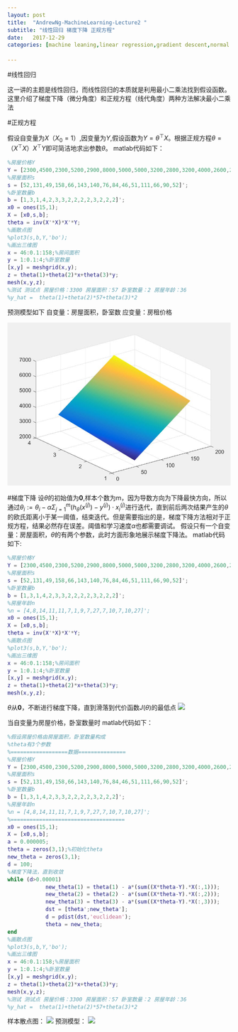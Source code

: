 ```yaml
---
layout: post
title:  "AndrewNg-MachineLearning-Lecture2 "
subtitle: "线性回归 梯度下降 正规方程"
date:   2017-12-29
categories: [machine leaning,linear regression,gradient descent,normal equation]

---
```

<script type="text/x-mathjax-config"> MathJax.Hub.Config({ tex2jax: {inlineMath: [['$','$'],['\\(','\\)']]} }); </script> <script type="text/javascript" async src="https://cdn.mathjax.org/mathjax/latest/MathJax.js?config=TeX-MML-AM_CHTML"> </script>
#线性回归

这一讲的主题是线性回归，而线性回归的本质就是利用最小二乘法找到假设函数。这里介绍了梯度下降（微分角度）和正规方程（线代角度）两种方法解决最小二乘法

#正规方程

假设自变量为$X$（$X_0=1$）,因变量为$Y$,假设函数为$Y = \theta^\top X$。根据正规方程$\theta =（X^\top X）X^\top Y$即可简洁地求出参数$\theta$。
matlab代码如下：
```matlab
%房屋价格Y
Y = [2300,4500,2300,5200,2900,8000,5000,5000,3200,2800,3200,4000,2600,2400,3600]';
%房屋面积s
s = [52,131,49,158,66,143,140,76,84,46,51,111,66,90,52]';
%卧室数量b
b = [1,3,1,4,2,3,3,2,2,2,2,3,2,2,2]';
x0 = ones(15,1);
X = [x0,s,b];
theta = inv(X'*X)*X'*Y;
%画散点图
%plot3(s,b,Y,'bo');
%画出三维图
x = 46:0.1:158;%房间面积
y = 1:0.1:4;%卧室数量
[x,y] = meshgrid(x,y);
z = theta(1)+theta(2)*x+theta(3)*y;
mesh(x,y,z);
%测试 测试点 房屋价格：3300 房屋面积：57 卧室数量：2 房屋年龄：36
%y_hat =  theta(1)+theta(2)*57+theta(3)*2
```
预测模型如下 自变量：房屋面积，卧室数 应变量：房租价格  

 ![](https://github.com/NjuOwen/NjuOwen.github.io/blob/master/%E6%AD%A3%E8%A7%84%E6%96%B9%E7%A8%8B%E6%95%88%E6%9E%9C%E5%9B%BE.JPG)


#梯度下降
设$\theta$的初始值为$\mathbf0$,样本个数为m，因为导数方向为下降最快方向，所以
通过$\theta_i := \theta_i -\alpha\Sigma_{j=1}^m(h_\theta(x^{(j)})-y^{(j)})\cdot x_i^{(j)}$进行迭代，直到前后两次结果产生的$\theta$的欧氏距离小于某一阈值，结束迭代。但是需要指出的是，梯度下降方法相对于正规方程，结果必然存在误差。阈值和学习速度$\alpha$也都需要调试。
假设只有一个自变量：房屋面积，$\theta$的有两个参数，此时方面形象地展示梯度下降法。
matlab代码如下:
```matlab
%房屋价格Y
Y = [2300,4500,2300,5200,2900,8000,5000,5000,3200,2800,3200,4000,2600,2400,3600]';
%房屋面积s
s = [52,131,49,158,66,143,140,76,84,46,51,111,66,90,52]';
%卧室数量b
b = [1,3,1,4,2,3,3,2,2,2,2,3,2,2,2]';
%房屋年龄n
%n = [4,8,14,11,11,7,1,9,7,27,7,10,7,10,27]';
x0 = ones(15,1);
X = [x0,s,b];
theta = inv(X'*X)*X'*Y;
%画散点图
%plot3(s,b,Y,'bo');
%画出三维图
x = 46:0.1:158;%房间面积
y = 1:0.1:4;%卧室数量
[x,y] = meshgrid(x,y);
z = theta(1)+theta(2)*x+theta(3)*y;
mesh(x,y,z);
```
$\theta$从$\mathbf0$，不断进行梯度下降，直到滑落到代价函数$J(\theta)$的最低点
![](C:/Users/文昊/Documents/GitHub/NjuOwen.github.io/img/2017-12-29-AndrewNg-MachineLearning-lec2/单自变量梯度下降.JPG)

当自变量为房屋价格，卧室数量时
matlab代码如下：
```matlab
%假设房屋价格由房屋面积，卧室数量构成
%theta有3个参数
%==================数据===============
%房屋价格Y
Y = [2300,4500,2300,5200,2900,8000,5000,5000,3200,2800,3200,4000,2600,2400,3600]';
%房屋面积s
s = [52,131,49,158,66,143,140,76,84,46,51,111,66,90,52]';
%卧室数量b
b = [1,3,1,4,2,3,3,2,2,2,2,3,2,2,2]';
%房屋年龄n
%n = [4,8,14,11,11,7,1,9,7,27,7,10,7,10,27]';
%====================================
x0 = ones(15,1);
X = [x0,s,b];
a = 0.000005;
theta = zeros(3,1);%初始化theta
new_theta = zeros(3,1);
d = 100;
%梯度下降法，直到收敛
while (d>0.00001)
            new_theta(1) = theta(1) - a*(sum((X*theta-Y).*X(:,1)));
            new_theta(2) = theta(2) - a*(sum((X*theta-Y).*X(:,2)));
            new_theta(3) = theta(3) - a*(sum((X*theta-Y).*X(:,3)));
            dst = [theta';new_theta'];
            d = pdist(dst,'euclidean');
            theta = new_theta;
end
%画散点图
%plot3(s,b,Y,'bo');
%画出三维图
x = 46:0.1:158;%房屋面积
y = 1:0.1:4;%卧室数量
[x,y] = meshgrid(x,y);
z = theta(1)+theta(2)*x+theta(3)*y;
mesh(x,y,z);
%测试 测试点 房屋价格：3300 房屋面积：57 卧室数量：2 房屋年龄：36
%y_hat =  theta(1)+theta(2)*57+theta(3)*2
```
样本散点图：
![](C:/Users/文昊/Documents/GitHub/NjuOwen.github.io/img/2017-12-29-AndrewNg-MachineLearning-lec2/多变量梯度下降_散点图.JPG)
预测模型：
![](C:/Users/文昊/Documents/GitHub/NjuOwen.github.io/img/2017-12-29-AndrewNg-MachineLearning-lec2/多自变量梯度下降.JPG)
